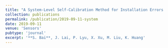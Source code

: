 ```yaml
---
title: "A System-Level Self-Calibration Method for Installation Errors in A Dual-Axis Rotational Inertial Navigation System"
collection: publications
permalink: /publication/2019-09-11-system
date: 2019-09-11
venue: 'Sensors'
pubtype: 'journal'
excerpt: '**S. Bai**, J. Lai, P. Lyu, X. Xu, M. Liu, K. Huang' 
---
```

